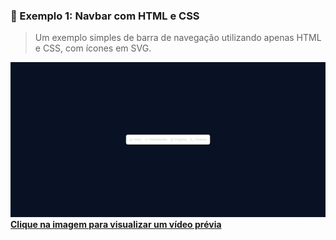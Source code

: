 ### 🧪 Exemplo 1: Navbar com HTML e CSS

> Um exemplo simples de barra de navegação utilizando apenas HTML e CSS, com ícones em SVG.

<a href="https://streamable.com/zfe10f" target="_blank" rel="noopener noreferrer">
  <img src="./assets/thumb-navbar.png" alt="Navbar Exemplo 1" />
</a>

<br />

<a href="https://streamable.com/zfe10f" target="_blank" rel="noopener noreferrer">
  <strong>Clique na imagem para visualizar um vídeo prévia</strong>
</a>
